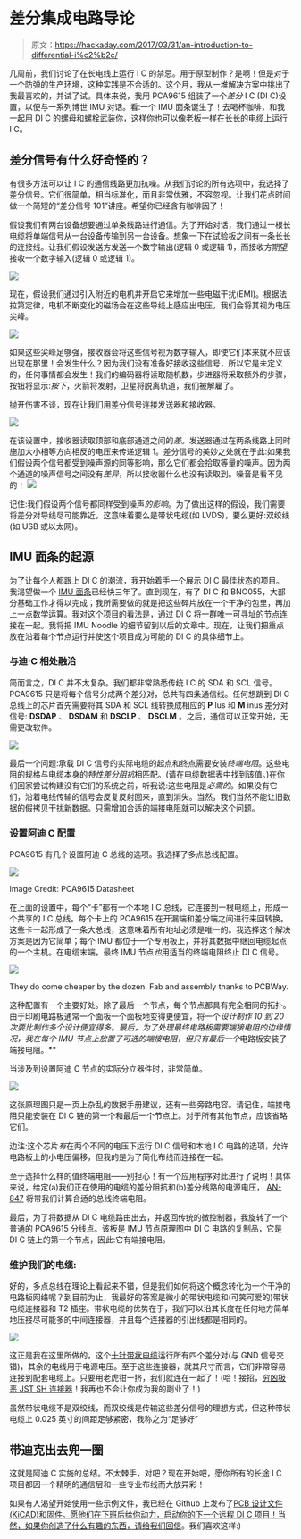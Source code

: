 # 差分集成电路导论

> 原文：<https://hackaday.com/2017/03/31/an-introduction-to-differential-i%c2%b2c/>

几周前，我们讨论了在长电线上运行 I C 的禁忌。用于原型制作？是啊！但是对于一个防弹的生产环境，这种实践是不合适的。这个月，我从一堆解决方案中挑出了我最喜欢的，并试了试。具体来说，我用 PCA9615 组装了一个*差分* I C (DI C)设置，以便与一系列博世 IMU 对话。看:一个 IMU 面条诞生了！去喝杯咖啡，和我一起用 DI C 的螺母和螺栓武装你，这样你也可以像老板一样在长长的电缆上运行 I C。

## 差分信号有什么好奇怪的？

有很多方法可以让 I C 的通信线路更加抗噪。从我们讨论的所有选项中，我选择了差分信号。它们很简单，相当标准化，而且非常优雅，不容忽视。让我们花点时间做一个简短的“差分信号 101”讲座。希望你已经含有咖啡因了！

假设我们有两台设备想要通过单条线路进行通信。为了开始对话，我们通过一根长电缆将单端信号从一台设备传输到另一台设备。想象一下在试验板之间有一条长长的连接线。让我们假设发送方发送一个数字输出(逻辑 0 或逻辑 1)，而接收方期望接收一个数字输入(逻辑 0 或逻辑 1)。

![](img/8688cf51ef5cea69e168216c95b86f45.png)

现在，假设我们通过引入附近的电机并开启它来增加一些电磁干扰(EMI)。根据法拉第定律，电机不断变化的磁场会在这些导线上感应出电压，我们会将其视为电压尖峰。

![](img/a56e39ba37ee9dfba6db8e29847604fa.png)

如果这些尖峰足够强，接收器会将这些信号视为数字输入，即使它们本来就不应该出现在那里！会发生什么？因为我们没有准备好接收这些信号，所以它是未定义的，任何事情都会发生！我们的编码器将读取随机数，步进器将采取额外的步骤，按钮将显示:*按下*，火箭将发射，卫星将脱离轨道，我们被解雇了。

抛开伤害不谈，现在让我们用差分信号连接发送器和接收器。

![](img/cc15aa37759a6157e12ee583024bf667.png)

在该设置中，接收器读取顶部和底部通道之间的*差*。发送器通过在两条线路上同时施加大小相等方向相反的电压来传递逻辑 1。差分信号的美妙之处就在于此:如果我们假设两个信号都受到噪声源的同等影响，那么它们都会拾取等量的噪声。因为两个通道的噪声信号之间没有*差异*，所以接收器什么也没有读取到。噪音是看不见的！
![](img/c9d0bceeeeee6923009336a03b6ccda1.png)

记住:我们假设两个信号都同样受到噪声*的影响*。为了做出这样的假设，我们需要将差分对导线尽可能靠近，这意味着要么是带状电缆(如 LVDS)，要么更好:双绞线(如 USB 或以太网)。

## IMU 面条的起源

为了让每个人都跟上 DI C 的潮流，我开始着手一个展示 DI C 最佳状态的项目。我渴望做一个 [IMU 面条](https://hackaday.com/2012/04/26/modeling-an-object-with-internal-imus/)已经快三年了。直到现在，有了 DI C 和 BNO055，大部分基础工作才得以完成；我所需要做的就是把这些碎片放在一个干净的包里，再加上一点数学运算。我对这个项目的看法是，通过 DI C 将一群唯一可寻址的节点连接在一起。我将把 IMU Noodle 的细节留到以后的文章中。现在，让我们把重点放在沿着每个节点运行并使这个项目成为可能的 DI C 的具体细节上。

### 与迪·C 相处融洽

简而言之，DI C 并不太复杂。我们都非常熟悉传统 I C 的 SDA 和 SCL 信号。PCA9615 只是将每个信号分成两个差分对，总共有四条通信线。任何想跳到 DI C 总线上的芯片首先需要将其 SDA 和 SCL 线转换成相应的 **P** lus 和 **M** inus 差分对信号: **DSDAP** 、 **DSDAM** 和 **DSCLP** 、 **DSCLM** 。之后，通信可以正常开始，无需更改软件。

[![](img/be7c6f26260192fd7a752b49062c94ad.png)](https://hackaday.com/wp-content/uploads/2017/03/pca9615_di2c_setup1.png)

最后一个问题:承载 DI C 信号的实际电缆的起点和终点需要安装*终端电阻*。这些电阻的规格与电缆本身的*特性差分阻抗*相匹配。(请在电缆数据表中找到该值。)在你们回家尝试构建没有它们的系统之前，听我说:这些电阻是*必需的*。如果没有它们，沿着电线传输的信号会反复反射回来，直到消失。当然，我们当然不能让旧数据的假拷贝干扰新数据。只需增加合适的端接电阻就可以解决这个问题。

### 设置阿迪 C 配置

PCA9615 有几个设置阿迪 C 总线的选项。我选择了多点总线配置。

![](img/303de5ca9bd2fbb62c0df9df88bae127.png)

Image Credit: PCA9615 Datasheet

在上面的设置中，每个“卡”都有一个本地 I C 总线，它连接到一根电缆上，形成一个共享的 I C 总线。每个卡上的 PCA9615 在开漏端和差分端之间进行来回转换。这些卡一起形成了一条大总线，这意味着所有地址必须是唯一的。我选择这个解决方案是因为它简单；每个 IMU 都位于一个专用板上，并将其数据中继回电缆起点的一个主机。在电缆末端，最终 IMU 节点*也*用适当的终端电阻终止 DI C 信号。

![](img/b9317e415e15a4b51e0402b5486d650d.png)

They do come cheaper by the dozen. Fab and assembly thanks to PCBWay.

这种配置有一个主要好处。除了最后一个节点，每个节点都具有完全相同的拓扑。由于印刷电路板通常一个面板一个面板地变得更便宜，将一个*设计制作 10 到 20 次要比制作多个设计便宜得多。最后，为了处理最终电路板需要端接电阻的边缘情况，我在每个 IMU 节点上放置了可选的端接电阻，但只有最后一个*电路板安装了端接电阻。**

当涉及到设置阿迪 C 节点的实际分立器件时，非常简单。

![](img/5a03b5385d78afc4535c79dc65d75a01.png)

这张原理图只是一页上杂乱的数据手册建议，还有一些旁路电容。请记住，端接电阻只能安装在 DI C 链的第一个和最后一个节点上。对于所有其他节点，应该省略它们。

边注:这个芯片*有*在两个不同的电压下运行 DI C 信号和本地 I C 电路的选项，允许电路板上的小电压偏移，但我的是为了简化布线而连接在一起。

至于选择什么样的值终端电阻——别担心！有一个应用程序对此进行了说明！具体来说，给定(a)我们正在使用的电缆的差分阻抗和(b)差分线路的电源电压， [AN-847](http://www.ti.com/lit/an/snla031/snla031.pdf) 将带我们计算合适的总线终端电阻。

最后，为了将数据从 DI C 电缆路由出去，并返回传统的微控制器，我旋转了一个普通的 PCA9615 分线点。该板是 IMU 节点原理图中 DI C 电路的复制品，它是 DI C 链上的第一个节点，因此:它有端接电阻。

### 维护我们的电缆:

好的，多点总线在理论上看起来不错，但是我们如何将这个概念转化为一个干净的电路板网络呢？到目前为止，我最好的答案是微小的带状电缆和(可笑可爱的)带状电缆连接器和 T2 插座。带状电缆的优势在于，我们可以沿其长度在任何地方简单地压接尽可能多的中间连接器，并且每个连接器的引出线都是相同的。

![](img/64b2eb503da88ea9e941274d348005ff.png)

这正是我在这里所做的，这个[十针带状电缆](http://www.mouser.com/ds/2/1/ts-0875-C-247779.pdf)运行所有四个差分对(与 GND 信号交错)，其余的电线用于电源电压。至于这些连接器，就其尺寸而言，它们非常容易连接到配套电缆上。只要用老虎钳一挤，我们就连在一起了！(哈！接招，[穷凶极恶 JST SH 连接器](https://www.sparkfun.com/products/10361)！我再也不会让你成为我的副业了！)

虽然带状电缆不是双绞线，而双绞线是传输这些差分信号的理想方式，但这种带状电缆上 0.025 英寸的间距足够紧密，我称之为“足够好”

## 带迪克出去兜一圈

这就是阿迪 C 实施的总结。不太棘手，对吧？现在开始吧，愿你所有的长途 I C 项目都因一个精明的通信层和一些专业布线而大放异彩！

如果有人渴望开始使用一些示例文件，我已经在 Github 上发布了[PCB 设计文件(KiCAD)和固件。愿他们在下班后给你动力，启动你的下一个远程 DI C 项目！当然，如果你创造了什么有趣的东西，](https://github.com/Poofjunior/imu_noodle)[请给我们回信](mailto:tips@hackaday.com)。我们喜欢这样:)